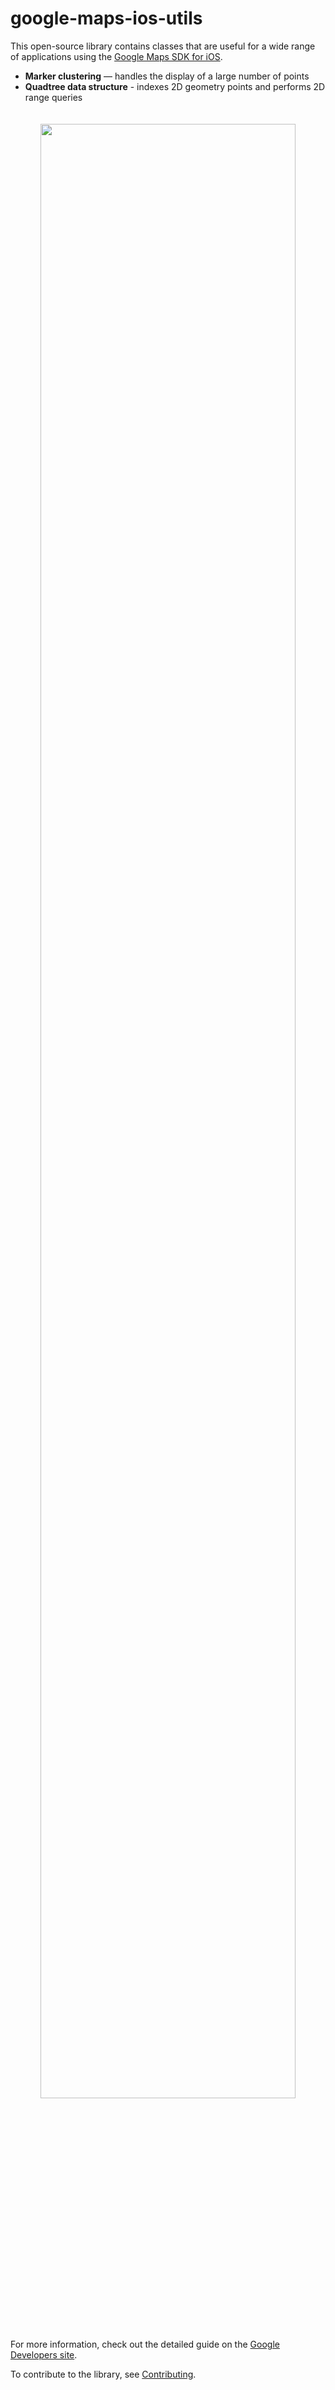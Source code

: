 google-maps-ios-utils
=====================

This open-source library contains classes that are useful for a wide
range of applications using the [Google Maps SDK for iOS][sdk].

- **Marker clustering** — handles the display of a large number of points
- **Quadtree data structure** - indexes 2D geometry points and performs
2D range queries

<p align="center"><img width="90%" vspace="20" src="https://cloud.githubusercontent.com/assets/16808355/16646253/77feeb96-446c-11e6-9ec1-19e12a7fb3ae.png"></p>


For more information, check out the detailed guide on the
[Google Developers site][devsite-guide].

To contribute to the library, see [Contributing][contributing].

[contributing]: CONTRIBUTING.md
[devsite-guide]: https://developers.google.com/maps/documentation/ios-sdk/utility/
[sdk]: https://developers.google.com/maps/documentation/ios-sdk
[issues]: https://github.com/googlemaps/google-maps-ios-utils/issues
